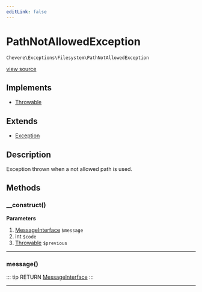 ```yaml
---
editLink: false
---
```


# PathNotAllowedException

`Chevere\Exceptions\Filesystem\PathNotAllowedException`

[view source](https://github.com/chevere/chevere/blob/master/exceptions/Filesystem/PathNotAllowedException.php)

## Implements

- [Throwable](https://www.php.net/manual/class.throwable)

## Extends

- [Exception](../Core/Exception.md)

## Description

Exception thrown when a not allowed path is used.

## Methods

### __construct()

**Parameters**

1. [MessageInterface](../../Interfaces/Message/MessageInterface.md) `$message`
2. int `$code`
3. [Throwable](https://www.php.net/manual/class.throwable) `$previous`

---

### message()

::: tip RETURN
[MessageInterface](../../Interfaces/Message/MessageInterface.md)
:::

---

